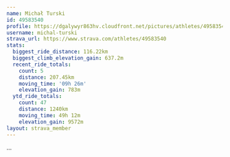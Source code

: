 ```yaml
---
name: Michał Turski
id: 49583540
profile: https://dgalywyr863hv.cloudfront.net/pictures/athletes/49583540/14729338/1/large.jpg
username: michal-turski
strava_url: https://www.strava.com/athletes/49583540
stats:
  biggest_ride_distance: 116.22km
  biggest_climb_elevation_gain: 637.2m
  recent_ride_totals:
    count: 5
    distance: 207.45km
    moving_time: '09h 26m'
    elevation_gain: 783m
  ytd_ride_totals:
    count: 47
    distance: 1240km
    moving_time: 49h 12m
    elevation_gain: 9572m
layout: strava_member
--- 
```

...
